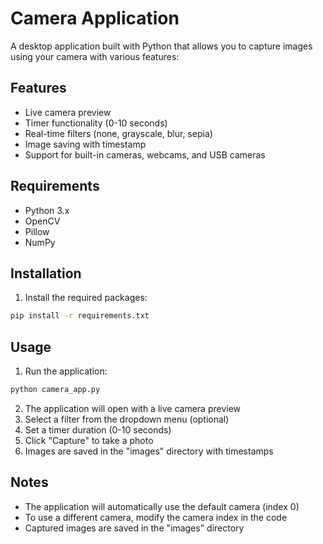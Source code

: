 # Camera Application

A desktop application built with Python that allows you to capture images using your camera with various features:

## Features
- Live camera preview
- Timer functionality (0-10 seconds)
- Real-time filters (none, grayscale, blur, sepia)
- Image saving with timestamp
- Support for built-in cameras, webcams, and USB cameras

## Requirements
- Python 3.x
- OpenCV
- Pillow
- NumPy

## Installation
1. Install the required packages:
```bash
pip install -r requirements.txt
```

## Usage
1. Run the application:
```bash
python camera_app.py
```

2. The application will open with a live camera preview
3. Select a filter from the dropdown menu (optional)
4. Set a timer duration (0-10 seconds)
5. Click "Capture" to take a photo
6. Images are saved in the "images" directory with timestamps

## Notes
- The application will automatically use the default camera (index 0)
- To use a different camera, modify the camera index in the code
- Captured images are saved in the "images" directory
